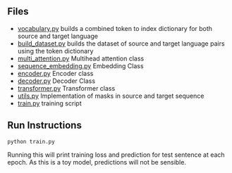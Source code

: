 ## Files 
- [vocabulary.py](https://github.com/adiyghub/transformer/blob/main/vocabulary.py) builds a combined token to index dictionary for both source and target language
- [build_dataset.py](https://github.com/adiyghub/transformer/blob/main/build_dataset.py) builds the dataset of source and target language pairs using the token dictionary
- [multi_attention.py](https://github.com/adiyghub/transformer/blob/main/multi_attention.py) Multihead attention class
- [sequence_embedding.py](https://github.com/adiyghub/transformer/blob/main/sequence_embedding.py) Embedding Class
- [encoder.py](https://github.com/adiyghub/transformer/blob/main/encoder.py) Encoder class
- [decoder.py](https://github.com/adiyghub/transformer/blob/main/decoder.py) Decoder Class
- [transformer.py](https://github.com/adiyghub/transformer/blob/main/transformer.py) Transformer class
- [utils.py](https://github.com/adiyghub/transformer/blob/main/utils.py) Implementation of masks in source and target sequence
- [train.py](https://github.com/adiyghub/transformer/blob/main/train.py) training script

## Run Instructions
```
python train.py
```
Running this will print training loss and prediction for test sentence at each epoch. As this is a toy model, predictions will not be sensible. 